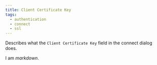 ```yaml
---
title: Client Certificate Key
tags:
  - authentication
  - connect
  - ssl
---
```

Describes what the `Client Certificate Key` field in the connect dialog does.

I am *markdown*.
